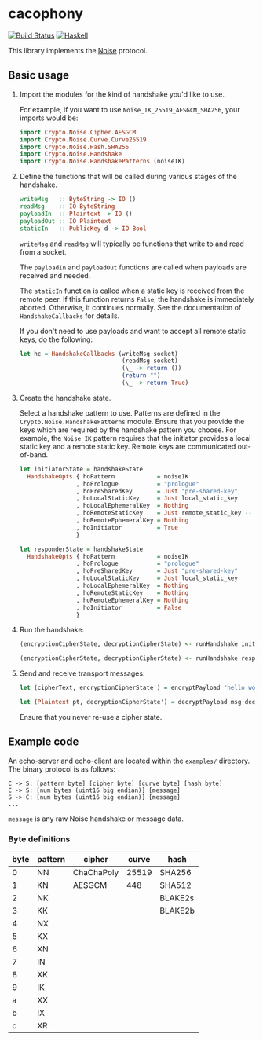 # cacophony

[![Build Status](https://travis-ci.org/centromere/cacophony.svg?branch=master)](https://travis-ci.org/centromere/cacophony)
[![Haskell](http://b.repl.ca/v1/language-haskell-blue.png)](http://www.haskell.org)

This library implements the [Noise](https://github.com/trevp/noise/blob/master/noise.md) protocol.

## Basic usage

1. Import the modules for the kind of handshake you'd like to use.

   For example, if you want to use `Noise_IK_25519_AESGCM_SHA256`, your imports would be:
   ```haskell
   import Crypto.Noise.Cipher.AESGCM
   import Crypto.Noise.Curve.Curve25519
   import Crypto.Noise.Hash.SHA256
   import Crypto.Noise.Handshake
   import Crypto.Noise.HandshakePatterns (noiseIK)
   ```

2. Define the functions that will be called during various stages of the handshake.
   ```haskell
   writeMsg   :: ByteString -> IO ()
   readMsg    :: IO ByteString
   payloadIn  :: Plaintext -> IO ()
   payloadOut :: IO Plaintext
   staticIn   :: PublicKey d -> IO Bool
   ```

   `writeMsg` and `readMsg` will typically be functions that write to and read from a socket.

   The `payloadIn` and `payloadOut` functions are called when payloads are received and needed.

   The `staticIn` function is called when a static key is received from the remote peer.
   If this function returns `False`, the handshake is immediately aborted. Otherwise, it
   continues normally. See the documentation of `HandshakeCallbacks` for details.

   If you don't need to use payloads and want to accept all remote static keys, do the following:
   ```haskell
   let hc = HandshakeCallbacks (writeMsg socket)
                                (readMsg socket)
                                (\_ -> return ())
                                (return "")
                                (\_ -> return True)
   ```

3. Create the handshake state.

   Select a handshake pattern to use. Patterns are defined in the `Crypto.Noise.HandshakePatterns` module.
   Ensure that you provide the keys which are required by the handshake pattern you choose. For example,
   the `Noise_IK` pattern requires that the initiator provides a local static key and a remote static key.
   Remote keys are communicated out-of-band.
   ```haskell
   let initiatorState = handshakeState
     HandshakeOpts { hoPattern            = noiseIK
                   , hoPrologue           = "prologue"
                   , hoPreSharedKey       = Just "pre-shared-key"
                   , hoLocalStaticKey     = Just local_static_key
                   , hoLocalEphemeralKey  = Nothing
                   , hoRemoteStaticKey    = Just remote_static_key -- communicated out-of-band
                   , hoRemoteEphemeralKey = Nothing
                   , hoInitiator          = True
                   }
   ```

   ```haskell
   let responderState = handshakeState
     HandshakeOpts { hoPattern            = noiseIK
                   , hoPrologue           = "prologue"
                   , hoPreSharedKey       = Just "pre-shared-key"
                   , hoLocalStaticKey     = Just local_static_key
                   , hoLocalEphemeralKey  = Nothing
                   , hoRemoteStaticKey    = Nothing
                   , hoRemoteEphemeralKey = Nothing
                   , hoInitiator          = False
                   }
   ```

4. Run the handshake:
   ```haskell
   (encryptionCipherState, decryptionCipherState) <- runHandshake initiatorState hc
   ```

   ```haskell
   (encryptionCipherState, decryptionCipherState) <- runHandshake responderState hc
   ```

5. Send and receive transport messages:
   ```haskell
   let (cipherText, encryptionCipherState') = encryptPayload "hello world" encryptionCipherState
   ```

   ```haskell
   let (Plaintext pt, decryptionCipherState') = decryptPayload msg decryptionCipherState
   ```

   Ensure that you never re-use a cipher state.

## Example code

An echo-server and echo-client are located within the `examples/` directory. The binary protocol is as follows:
```
C -> S: [pattern byte] [cipher byte] [curve byte] [hash byte]
C -> S: [num bytes (uint16 big endian)] [message]
S -> C: [num bytes (uint16 big endian)] [message]
...
```

`message` is any raw Noise handshake or message data.

### Byte definitions

| byte | pattern | cipher     | curve | hash    |
|------|---------|------------|-------|---------|
| 0    | NN      | ChaChaPoly | 25519 | SHA256  |
| 1    | KN      | AESGCM     | 448   | SHA512  |
| 2    | NK      |            |       | BLAKE2s |
| 3    | KK      |            |       | BLAKE2b |
| 4    | NX      |            |       |         |
| 5    | KX      |            |       |         |
| 6    | XN      |            |       |         |
| 7    | IN      |            |       |         |
| 8    | XK      |            |       |         |
| 9    | IK      |            |       |         |
| a    | XX      |            |       |         |
| b    | IX      |            |       |         |
| c    | XR      |            |       |         |
